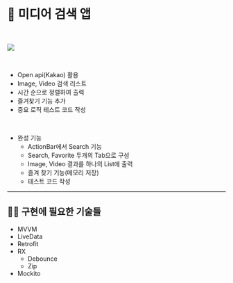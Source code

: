 # 📢 미디어 검색 앱

<br>

![](result.gif)

<br>

- Open api(Kakao) 활용
- Image, Video 검색 리스트
- 시간 순으로 정렬하여 출력
- 즐겨찾기 기능 추가
- 중요 로직 테스트 코드 작성

<br>

- 완성 기능
  - ActionBar에서 Search 기능
  - Search, Favorite 두개의 Tab으로 구성
  - Image, Video 결과를 하나의 List에 출력
  - 즐겨 찾기 기능(메모리 저장)
  - 테스트 코드 작성

---
## 💪🏻 구현에 필요한 기술들

- MVVM
- LiveData
- Retrofit
- RX
  - Debounce
  - Zip
- Mockito